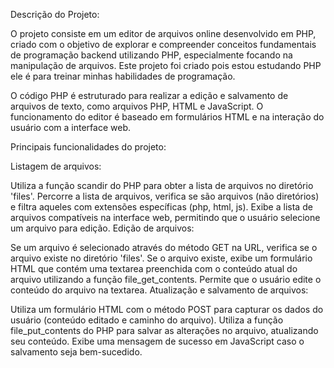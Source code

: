 Descrição do Projeto:

O projeto consiste em um editor de arquivos online desenvolvido em PHP, criado com o objetivo de explorar e compreender conceitos fundamentais de programação backend utilizando PHP, especialmente focando na manipulação de arquivos. Este projeto foi criado pois estou estudando PHP ele é para treinar minhas habilidades de programação.

O código PHP é estruturado para realizar a edição e salvamento de arquivos de texto, como arquivos PHP, HTML e JavaScript. O funcionamento do editor é baseado em formulários HTML e na interação do usuário com a interface web.

Principais funcionalidades do projeto:

Listagem de arquivos:

Utiliza a função scandir do PHP para obter a lista de arquivos no diretório 'files'.
Percorre a lista de arquivos, verifica se são arquivos (não diretórios) e filtra aqueles com extensões específicas (php, html, js).
Exibe a lista de arquivos compatíveis na interface web, permitindo que o usuário selecione um arquivo para edição.
Edição de arquivos:

Se um arquivo é selecionado através do método GET na URL, verifica se o arquivo existe no diretório 'files'.
Se o arquivo existe, exibe um formulário HTML que contém uma textarea preenchida com o conteúdo atual do arquivo utilizando a função file_get_contents.
Permite que o usuário edite o conteúdo do arquivo na textarea.
Atualização e salvamento de arquivos:

Utiliza um formulário HTML com o método POST para capturar os dados do usuário (conteúdo editado e caminho do arquivo).
Utiliza a função file_put_contents do PHP para salvar as alterações no arquivo, atualizando seu conteúdo.
Exibe uma mensagem de sucesso em JavaScript caso o salvamento seja bem-sucedido.

